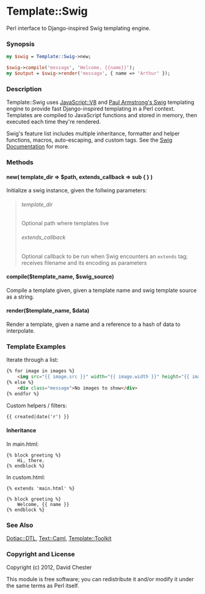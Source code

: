 # Template::Swig

Perl interface to Django-inspired Swig templating engine.

### Synopsis

```perl
my $swig = Template::Swig->new;

$swig->compile('message', 'Welcome, {{name}}');
my $output = $swig->render('message', { name => 'Arthur' });
```

### Description

Template::Swig uses [JavaScript::V8](http://search.cpan.org/perldoc?JavaScript::V8) and [Paul Armstrong's Swig](https://github.com/paularmstrong/swig/) templating engine to provide fast Django-inspired templating in a Perl context.  Templates are compiled to JavaScript functions and stored in memory, then executed each time they're rendered.

Swig's feature list includes multiple inheritance, formatter and helper functions, macros, auto-escaping, and custom tags.  See the [Swig Documentation](https://github.com/paularmstrong/swig/blob/master/docs/README.md) for more.

### Methods

#### new( template_dir => $path, extends_callback => sub { } )

Initialize a swig instance, given the follwing parameters:

> ###### template_dir
>
> Optional path where templates live
>
> ###### extends_callback
>
> Optional callback to be run when Swig encounters an `extends` tag; receives filename and its encoding as parameters

#### compile($template\_name, $swig\_source)

Compile a template given, given a template name and swig template source as a string.

#### render($template\_name, $data)

Render a template, given a name and a reference to a hash of data to interpolate.

### Template Examples

Iterate through a list:

```html
{% for image in images %}
    <img src="{{ image.src }}" width="{{ image.width }}" height="{{ image.height }}">
{% else %}
    <div class="message">No images to show</div>
{% endfor %}
```

Custom helpers / filters:

```html
{{ created|date('r') }}
```

#### Inheritance

In main.html:

```
{% block greeting %}
    Hi, there.
{% endblock %}
```
In custom.html: 

```
{% extends 'main.html' %}
    
{% block greeting %}
    Welcome, {{ name }}
{% endblock %}
```

### See Also

[Dotiac::DTL](http://search.cpan.org/perldoc?Dotiac::DTL), [Text::Caml](http://search.cpan.org/perldoc?Text::Caml), [Template::Toolkit](http://search.cpan.org/perldoc?Template::Toolkit)

### Copyright and License

Copyright (c) 2012, David Chester

This module is free software; you can redistribute it and/or modify it under the same terms as Perl itself.

